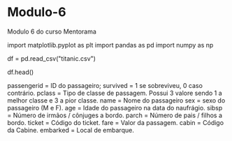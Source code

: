 # Modulo-6
Modulo 6 do curso Mentorama

import matplotlib.pyplot as plt
import pandas as pd
import numpy as np

df = pd.read_csv("titanic.csv")

df.head()

passengerid = ID do passageiro;
survived = 1 se sobreviveu, 0 caso contrário.
pclass = Tipo de classe de passagem. Possui 3 valore sendo 1 a melhor classe e 3 a pior classe.
name = Nome do passageiro
sex = sexo do passageiro (M e F).
age = Idade do passageiro na data do naufrágio.
sibsp = Número de irmãos / cônjuges a bordo.
parch = Número de pais / filhos a bordo.
ticket = Código do ticket.
fare = Valor da passagem.
cabin = Código da Cabine.
embarked = Local de embarque.
